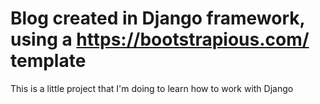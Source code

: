 # Blog created in Django framework, using a https://bootstrapious.com/ template

This is a little project that I'm doing to learn how to work with Django
